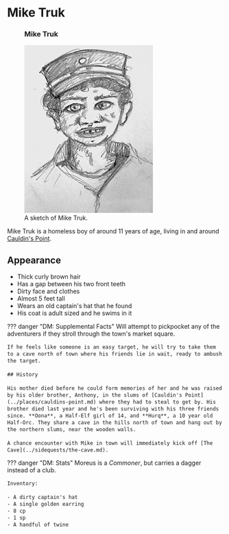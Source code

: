 # Mike Truk

<figure class="infobox right">
  <h3>Mike Truk</h3>
  <a href="/assets/images/mike-truk-full.png">
    <img src="/assets/images/mike-truk-tiny.png" />
  </a>
  <figcaption>
    A sketch of Mike Truk.
  </figcaption>
</figure>

Mike Truk is a homeless boy of around 11 years of age, living in and around [Cauldin's Point](../places/cauldins-point.md).

## Appearance

* Thick curly brown hair
* Has a gap between his two front teeth
* Dirty face and clothes
* Almost 5 feet tall
* Wears an old captain's hat that he found
* His coat is adult sized and he swims in it

??? danger "DM: Supplemental Facts"
    Will attempt to pickpocket any of the adventurers if they stroll through the town's market square.

    If he feels like someone is an easy target, he will try to take them to a cave north of town where his friends lie in wait, ready to ambush the target.

    ## History

    His mother died before he could form memories of her and he was raised by his older brother, Anthony, in the slums of [Cauldin's Point](../places/cauldins-point.md) where they had to steal to get by. His brother died last year and he's been surviving with his three friends since. **Oona**, a Half-Elf girl of 14, and **Hurq**, a 10 year old Half-Orc. They share a cave in the hills north of town and hang out by the northern slums, near the wooden walls.

    A chance encounter with Mike in town will immediately kick off [The Cave](../sidequests/the-cave.md).

??? danger "DM: Stats"
    Moreus is a *Commoner*, but carries a dagger instead of a club.

    Inventory:

    - A dirty captain's hat
    - A single golden earring
    - 8 cp
    - 1 sp
    - A handful of twine
